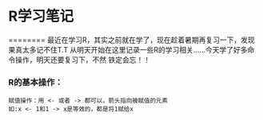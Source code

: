 # R学习笔记
========
       最近在学习R，其实之前就在学了，现在趁着暑期再复习一下，发现果真太多记不住T.T
    从明天开始在这里记录一些R的学习相关……今天学了好多命令操作，明天还要复习下，不然
    铁定会忘！！
### R的基本操作：<br />
    赋值操作：用 <- 或者 -> 都可以，箭头指向被赋值的元素
    如:x <- 1和1 -> x是等效的，都是将1赋给x 


